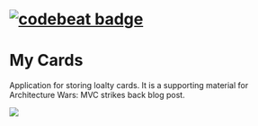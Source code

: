 # [![codebeat badge](https://codebeat.co/badges/31d73f22-9469-420d-b019-e8150027432f)](https://codebeat.co/projects/github-com-swiftingio-architecture-wars-mvc) 
# My Cards

Application for storing loalty cards. It is a supporting material for Architecture Wars: MVC strikes back blog post.

![](https://raw.githubusercontent.com/swiftingio/blog/%2341-MVC-strikes-back/5.png)
